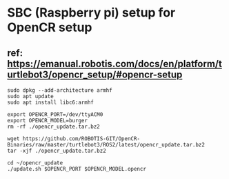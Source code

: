 # SBC (Raspberry pi) setup for OpenCR setup
## ref: https://emanual.robotis.com/docs/en/platform/turtlebot3/opencr_setup/#opencr-setup

```
sudo dpkg --add-architecture armhf
sudo apt update
sudo apt install libc6:armhf

export OPENCR_PORT=/dev/ttyACM0
export OPENCR_MODEL=burger
rm -rf ./opencr_update.tar.bz2

wget https://github.com/ROBOTIS-GIT/OpenCR-Binaries/raw/master/turtlebot3/ROS2/latest/opencr_update.tar.bz2
tar -xjf ./opencr_update.tar.bz2

cd ~/opencr_update
./update.sh $OPENCR_PORT $OPENCR_MODEL.opencr
```
